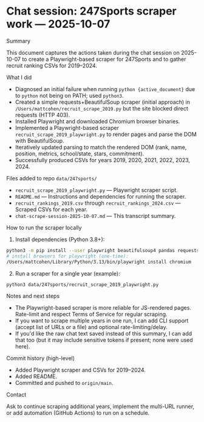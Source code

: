 # Chat session: 247Sports scraper work — 2025-10-07

Summary

This document captures the actions taken during the chat session on 2025-10-07 to create a Playwright-based scraper for 247Sports and to gather recruit ranking CSVs for 2019–2024.

What I did

- Diagnosed an initial failure when running `python {active_document}` due to `python` not being on PATH; used `python3`.
- Created a simple requests+BeautifulSoup scraper (initial approach) in `/Users/mattcohen/recruit_scrape_2019.py` but the site blocked direct requests (HTTP 403).
- Installed Playwright and downloaded Chromium browser binaries.
- Implemented a Playwright-based scraper `recruit_scrape_2019_playwright.py` to render pages and parse the DOM with BeautifulSoup.
- Iteratively updated parsing to match the rendered DOM (rank, name, position, metrics, school/state, stars, commitment).
- Successfully produced CSVs for years 2019, 2020, 2021, 2022, 2023, 2024.

Files added to repo `data/247sports/`

- `recruit_scrape_2019_playwright.py` — Playwright scraper script.
- `README.md` — Instructions and dependencies for running the scraper.
- `recruit_rankings_2019.csv` through `recruit_rankings_2024.csv` — Scraped CSVs for each year.
- `chat-scrape-session-2025-10-07.md` — This transcript summary.

How to run the scraper locally

1. Install dependencies (Python 3.8+):

```bash
python3 -m pip install --user playwright beautifulsoup4 pandas requests
# install browsers for playwright (one-time):
/Users/mattcohen/Library/Python/3.13/bin/playwright install chromium
```

2. Run a scraper for a single year (example):

```bash
python3 data/247sports/recruit_scrape_2019_playwright.py
```

Notes and next steps

- The Playwright-based scraper is more reliable for JS-rendered pages. Rate-limit and respect Terms of Service for regular scraping.
- If you want to scrape multiple years in one run, I can add CLI support (accept list of URLs or a file) and optional rate-limiting/delay.
- If you'd like the raw chat text saved instead of this summary, I can add that too (but it may include sensitive tokens if present; none were used here).

Commit history (high-level)

- Added Playwright scraper and CSVs for 2019–2024.
- Added README.
- Committed and pushed to `origin/main`.

Contact

Ask to continue scraping additional years, implement the multi-URL runner, or add automation (GitHub Actions) to run on a schedule.
